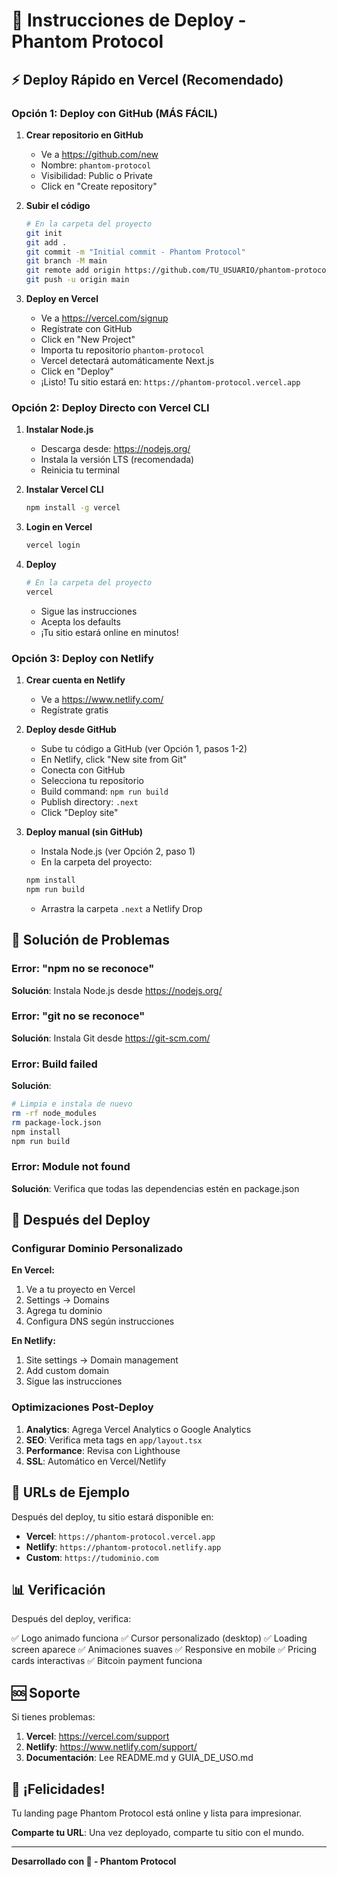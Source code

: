 # 🚀 Instrucciones de Deploy - Phantom Protocol

## ⚡ Deploy Rápido en Vercel (Recomendado)

### Opción 1: Deploy con GitHub (MÁS FÁCIL)

1. **Crear repositorio en GitHub**
   - Ve a https://github.com/new
   - Nombre: `phantom-protocol`
   - Visibilidad: Public o Private
   - Click en "Create repository"

2. **Subir el código**
   ```bash
   # En la carpeta del proyecto
   git init
   git add .
   git commit -m "Initial commit - Phantom Protocol"
   git branch -M main
   git remote add origin https://github.com/TU_USUARIO/phantom-protocol.git
   git push -u origin main
   ```

3. **Deploy en Vercel**
   - Ve a https://vercel.com/signup
   - Regístrate con GitHub
   - Click en "New Project"
   - Importa tu repositorio `phantom-protocol`
   - Vercel detectará automáticamente Next.js
   - Click en "Deploy"
   - ¡Listo! Tu sitio estará en: `https://phantom-protocol.vercel.app`

### Opción 2: Deploy Directo con Vercel CLI

1. **Instalar Node.js**
   - Descarga desde: https://nodejs.org/
   - Instala la versión LTS (recomendada)
   - Reinicia tu terminal

2. **Instalar Vercel CLI**
   ```bash
   npm install -g vercel
   ```

3. **Login en Vercel**
   ```bash
   vercel login
   ```

4. **Deploy**
   ```bash
   # En la carpeta del proyecto
   vercel
   ```
   - Sigue las instrucciones
   - Acepta los defaults
   - ¡Tu sitio estará online en minutos!

### Opción 3: Deploy con Netlify

1. **Crear cuenta en Netlify**
   - Ve a https://www.netlify.com/
   - Regístrate gratis

2. **Deploy desde GitHub**
   - Sube tu código a GitHub (ver Opción 1, pasos 1-2)
   - En Netlify, click "New site from Git"
   - Conecta con GitHub
   - Selecciona tu repositorio
   - Build command: `npm run build`
   - Publish directory: `.next`
   - Click "Deploy site"

3. **Deploy manual (sin GitHub)**
   - Instala Node.js (ver Opción 2, paso 1)
   - En la carpeta del proyecto:
   ```bash
   npm install
   npm run build
   ```
   - Arrastra la carpeta `.next` a Netlify Drop

## 🔧 Solución de Problemas

### Error: "npm no se reconoce"
**Solución**: Instala Node.js desde https://nodejs.org/

### Error: "git no se reconoce"
**Solución**: Instala Git desde https://git-scm.com/

### Error: Build failed
**Solución**: 
```bash
# Limpia e instala de nuevo
rm -rf node_modules
rm package-lock.json
npm install
npm run build
```

### Error: Module not found
**Solución**: Verifica que todas las dependencias estén en package.json

## 📱 Después del Deploy

### Configurar Dominio Personalizado

**En Vercel:**
1. Ve a tu proyecto en Vercel
2. Settings → Domains
3. Agrega tu dominio
4. Configura DNS según instrucciones

**En Netlify:**
1. Site settings → Domain management
2. Add custom domain
3. Sigue las instrucciones

### Optimizaciones Post-Deploy

1. **Analytics**: Agrega Vercel Analytics o Google Analytics
2. **SEO**: Verifica meta tags en `app/layout.tsx`
3. **Performance**: Revisa con Lighthouse
4. **SSL**: Automático en Vercel/Netlify

## 🎯 URLs de Ejemplo

Después del deploy, tu sitio estará disponible en:

- **Vercel**: `https://phantom-protocol.vercel.app`
- **Netlify**: `https://phantom-protocol.netlify.app`
- **Custom**: `https://tudominio.com`

## 📊 Verificación

Después del deploy, verifica:

✅ Logo animado funciona
✅ Cursor personalizado (desktop)
✅ Loading screen aparece
✅ Animaciones suaves
✅ Responsive en mobile
✅ Pricing cards interactivas
✅ Bitcoin payment funciona

## 🆘 Soporte

Si tienes problemas:

1. **Vercel**: https://vercel.com/support
2. **Netlify**: https://www.netlify.com/support/
3. **Documentación**: Lee README.md y GUIA_DE_USO.md

## 🎉 ¡Felicidades!

Tu landing page Phantom Protocol está online y lista para impresionar. 

**Comparte tu URL**: Una vez deployado, comparte tu sitio con el mundo.

---

**Desarrollado con 💜 - Phantom Protocol**